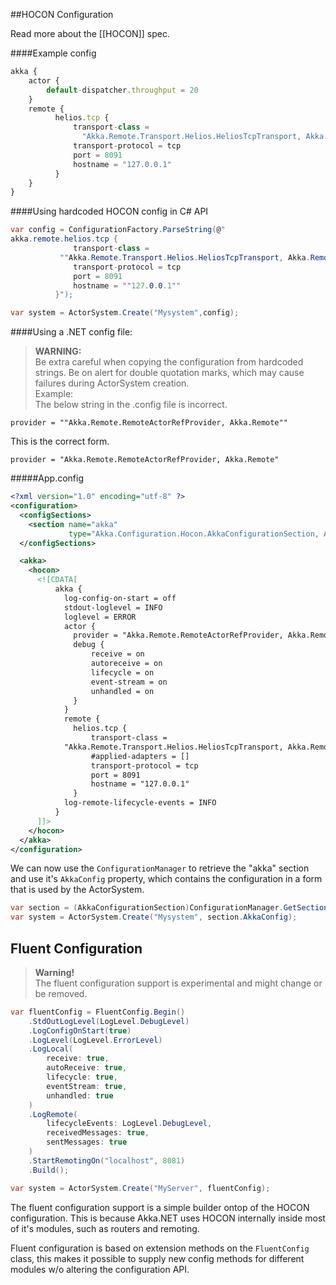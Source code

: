 ##HOCON Configuration

Read more about the [[HOCON]] spec.

####Example config
```javascript
akka {
    actor {
        default-dispatcher.throughput = 20
    }
    remote {
          helios.tcp {
              transport-class = 
                "Akka.Remote.Transport.Helios.HeliosTcpTransport, Akka.Remote"
              transport-protocol = tcp
              port = 8091
              hostname = "127.0.0.1"
          }
    }
}
```

####Using hardcoded HOCON config in C# API
```csharp
var config = ConfigurationFactory.ParseString(@"
akka.remote.helios.tcp {
              transport-class = 
           ""Akka.Remote.Transport.Helios.HeliosTcpTransport, Akka.Remote""
              transport-protocol = tcp
              port = 8091
              hostname = ""127.0.0.1""
          }");

var system = ActorSystem.Create("Mysystem",config);
```

####Using a .NET config file:

>**WARNING:**<br/>
Be extra careful when copying the configuration from hardcoded strings. Be on alert for double quotation marks, which may cause failures during ActorSystem creation.<br/>
Example:<br/>
The below string in the .config file is incorrect.<br/>
```
provider = ""Akka.Remote.RemoteActorRefProvider, Akka.Remote""
```
This is the correct form.
```
provider = "Akka.Remote.RemoteActorRefProvider, Akka.Remote"
```

#####App.config
```xml
<?xml version="1.0" encoding="utf-8" ?>
<configuration>
  <configSections>
    <section name="akka" 
             type="Akka.Configuration.Hocon.AkkaConfigurationSection, Akka" />
  </configSections>

  <akka>
    <hocon>
      <![CDATA[
          akka {
            log-config-on-start = off
            stdout-loglevel = INFO
            loglevel = ERROR
            actor {
              provider = "Akka.Remote.RemoteActorRefProvider, Akka.Remote"
              debug {
                  receive = on
                  autoreceive = on
                  lifecycle = on
                  event-stream = on
                  unhandled = on
              }
            }
            remote {
              helios.tcp {
                  transport-class = 
            "Akka.Remote.Transport.Helios.HeliosTcpTransport, Akka.Remote"
                  #applied-adapters = []
                  transport-protocol = tcp
                  port = 8091
                  hostname = "127.0.0.1"
              }
            log-remote-lifecycle-events = INFO
          }
      ]]>
    </hocon>
  </akka>
</configuration>
```
We can now use the `ConfigurationManager` to retrieve the "akka" section and use it's `AkkaConfig` property,
which contains the configuration in a form that is used by the ActorSystem.
```csharp
var section = (AkkaConfigurationSection)ConfigurationManager.GetSection("akka");
var system = ActorSystem.Create("Mysystem", section.AkkaConfig);
```

## Fluent Configuration

>**Warning!**<br/>
The fluent configuration support is experimental and might change or be removed.

```csharp
var fluentConfig = FluentConfig.Begin()
    .StdOutLogLevel(LogLevel.DebugLevel)
    .LogConfigOnStart(true)
    .LogLevel(LogLevel.ErrorLevel)   
    .LogLocal(
        receive: true,
        autoReceive: true,
        lifecycle: true,
        eventStream: true,
        unhandled: true
    )
    .LogRemote(
        lifecycleEvents: LogLevel.DebugLevel,
        receivedMessages: true,
        sentMessages: true
    )
    .StartRemotingOn("localhost", 8081)
    .Build();

var system = ActorSystem.Create("MyServer", fluentConfig);
```

The fluent configuration support is a simple builder ontop of the HOCON configuration.
This is because Akka.NET uses HOCON internally inside most of it's modules, such as routers and remoting.

Fluent configuration is based on extension methods on the `FluentConfig` class, this makes it possible to supply new config methods for different modules w/o altering the configuration API.